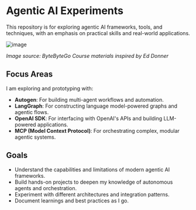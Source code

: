 # Agentic AI Experiments

This repository is for exploring agentic AI frameworks, tools, and techniques, with an emphasis on practical skills and real-world applications.

![image](https://github.com/user-attachments/assets/ae50995d-3854-419f-bc07-38b5267b143c)

*Image source: ByteByteGo*
*Course materials inspired by Ed Donner*

## Focus Areas

I am exploring and prototyping with:
- **Autogen**: For building multi-agent workflows and automation.
- **LangGraph**: For constructing language model-powered graphs and agentic flows.
- **OpenAI SDK**: For interfacing with OpenAI's APIs and building LLM-powered applications.
- **MCP (Model Context Protocol)**: For orchestrating complex, modular agentic systems.

## Goals
- Understand the capabilities and limitations of modern agentic AI frameworks.
- Build hands-on projects to deepen my knowledge of autonomous agents and orchestration.
- Experiment with different architectures and integration patterns.
- Document learnings and best practices as I go.
